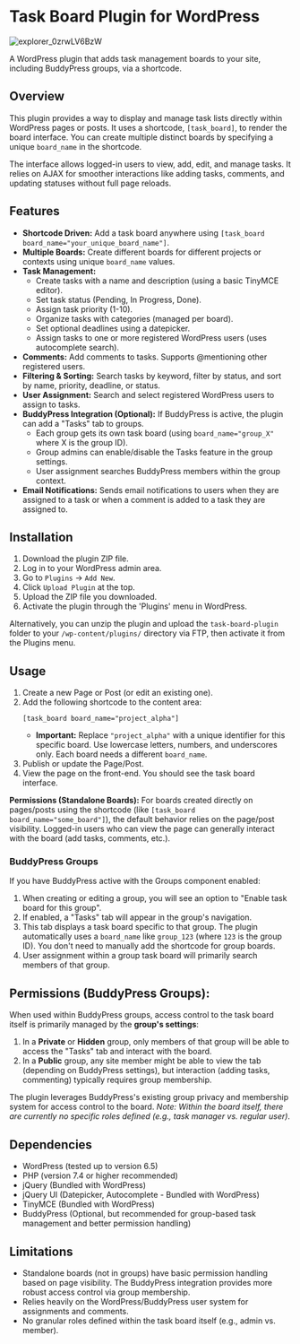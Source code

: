 # Task Board Plugin for WordPress

![explorer_0zrwLV6BzW](https://github.com/user-attachments/assets/08a516fc-2987-486f-8dab-8ff3f79c9190)

A WordPress plugin that adds task management boards to your site, including BuddyPress groups, via a shortcode.

## Overview

This plugin provides a way to display and manage task lists directly within WordPress pages or posts. It uses a shortcode, `[task_board]`, to render the board interface. You can create multiple distinct boards by specifying a unique `board_name` in the shortcode.

The interface allows logged-in users to view, add, edit, and manage tasks. It relies on AJAX for smoother interactions like adding tasks, comments, and updating statuses without full page reloads.

## Features

*   **Shortcode Driven:** Add a task board anywhere using `[task_board board_name="your_unique_board_name"]`.
*   **Multiple Boards:** Create different boards for different projects or contexts using unique `board_name` values.
*   **Task Management:**
    *   Create tasks with a name and description (using a basic TinyMCE editor).
    *   Set task status (Pending, In Progress, Done).
    *   Assign task priority (1-10).
    *   Organize tasks with categories (managed per board).
    *   Set optional deadlines using a datepicker.
    *   Assign tasks to one or more registered WordPress users (uses autocomplete search).
*   **Comments:** Add comments to tasks. Supports @mentioning other registered users.
*   **Filtering & Sorting:** Search tasks by keyword, filter by status, and sort by name, priority, deadline, or status.
*   **User Assignment:** Search and select registered WordPress users to assign to tasks.
*   **BuddyPress Integration (Optional):** If BuddyPress is active, the plugin can add a "Tasks" tab to groups.
    *   Each group gets its own task board (using `board_name="group_X"` where X is the group ID).
    *   Group admins can enable/disable the Tasks feature in the group settings.
    *   User assignment searches BuddyPress members within the group context.
*   **Email Notifications:** Sends email notifications to users when they are assigned to a task or when a comment is added to a task they are assigned to.

## Installation

1.  Download the plugin ZIP file.
2.  Log in to your WordPress admin area.
3.  Go to `Plugins` -> `Add New`.
4.  Click `Upload Plugin` at the top.
5.  Upload the ZIP file you downloaded.
6.  Activate the plugin through the 'Plugins' menu in WordPress.

Alternatively, you can unzip the plugin and upload the `task-board-plugin` folder to your `/wp-content/plugins/` directory via FTP, then activate it from the Plugins menu.

## Usage

1.  Create a new Page or Post (or edit an existing one).
2.  Add the following shortcode to the content area:
    ```
    [task_board board_name="project_alpha"]
    ```
    *   **Important:** Replace `"project_alpha"` with a unique identifier for this specific board. Use lowercase letters, numbers, and underscores only. Each board needs a different `board_name`.
3.  Publish or update the Page/Post.
4.  View the page on the front-end. You should see the task board interface.

**Permissions (Standalone Boards):** For boards created directly on pages/posts using the shortcode (like `[task_board board_name="some_board"]`), the default behavior relies on the page/post visibility. Logged-in users who can view the page can generally interact with the board (add tasks, comments, etc.).

### BuddyPress Groups

If you have BuddyPress active with the Groups component enabled:

1.  When creating or editing a group, you will see an option to "Enable task board for this group".
2.  If enabled, a "Tasks" tab will appear in the group's navigation.
3.  This tab displays a task board specific to that group. The plugin automatically uses a `board_name` like `group_123` (where `123` is the group ID). You don't need to manually add the shortcode for group boards.
4.  User assignment within a group task board will primarily search members of that group.

## Permissions (BuddyPress Groups):

When used within BuddyPress groups, access control to the task board itself is primarily managed by the **group's settings**:

1. In a **Private** or **Hidden** group, only members of that group will be able to access the "Tasks" tab and interact with the board.
2. In a **Public** group, any site member might be able to view the tab (depending on BuddyPress settings), but interaction (adding tasks, commenting) typically requires group membership.

The plugin leverages BuddyPress's existing group privacy and membership system for access control to the board. *Note: Within the board itself, there are currently no specific roles defined (e.g., task manager vs. regular user)*.

## Dependencies

*   WordPress (tested up to version 6.5)
*   PHP (version 7.4 or higher recommended)
*   jQuery (Bundled with WordPress)
*   jQuery UI (Datepicker, Autocomplete - Bundled with WordPress)
*   TinyMCE (Bundled with WordPress)
*   BuddyPress (Optional, but recommended for group-based task management and better permission handling)

## Limitations

*   Standalone boards (not in groups) have basic permission handling based on page visibility. The BuddyPress integration provides more robust access control via group membership.
*   Relies heavily on the WordPress/BuddyPress user system for assignments and comments.
*   No granular roles defined within the task board itself (e.g., admin vs. member).
